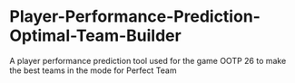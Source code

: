 # Player-Performance-Prediction-Optimal-Team-Builder
A player performance prediction tool used for the game OOTP 26 to make the best teams in the mode for Perfect Team
